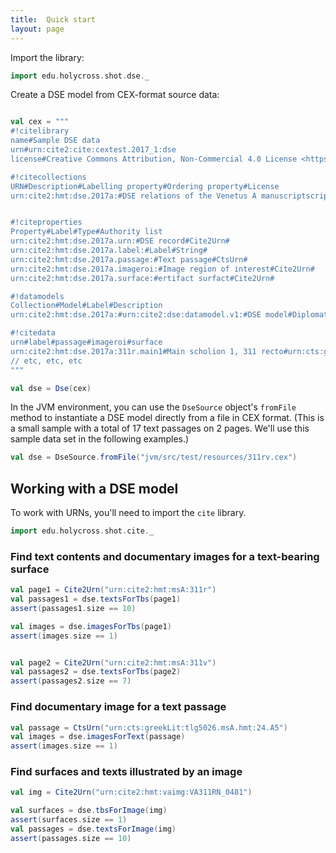 ```yaml
---
title:  Quick start
layout: page
---
```



Import the library:


```scala
import edu.holycross.shot.dse._
```


Create a DSE model from CEX-format source data:


```scala

val cex = """
#!citelibrary
name#Sample DSE data
urn#urn:cite2:cite:cextest.2017_1:dse
license#Creative Commons Attribution, Non-Commercial 4.0 License <https://creativecommons.org/licenses/by-nc/4.0/>.

#!citecollections
URN#Description#Labelling property#Ordering property#License
urn:cite2:hmt:dse.2017a:#DSE relations of the Venetus A manuscriptscript#urn:cite2:hmt:dse.2017a.label:##CC-attribution-share-alike


#!citeproperties
Property#Label#Type#Authority list
urn:cite2:hmt:dse.2017a.urn:#DSE record#Cite2Urn#
urn:cite2:hmt:dse.2017a.label:#Label#String#
urn:cite2:hmt:dse.2017a.passage:#Text passage#CtsUrn#
urn:cite2:hmt:dse.2017a.imageroi:#Image region of interest#Cite2Urn#
urn:cite2:hmt:dse.2017a.surface:#ertifact surfact#Cite2Urn#

#!datamodels
Collection#Model#Label#Description
urn:cite2:hmt:dse.2017a:#urn:cite2:dse:datamodel.v1:#DSE model#Diplomatic Scholarly Edition (DSE) model.  See documentation at <https://github.com/cite-architecture/dse>.

#!citedata
urn#label#passage#imageroi#surface
urn:cite2:hmt:dse.2017a:311r.main1#Main scholion 1, 311 recto#urn:cts:greekLit:tlg5026.msA.hmt:24.A2#urn:cite2:hmt:vaimg:VA311RN_0481@0.216,0.0811,0.61,0.0751#urn:cite2:hmt:msA:311r
// etc, etc, etc
"""

val dse = Dse(cex)
```

In the JVM environment, you can use the `DseSource` object's `fromFile` method to instantiate a DSE model directly from a file in CEX format.  (This is a small sample with a total of 17 text passages on 2 pages.  We'll use this sample data set in the following examples.)


```scala
val dse = DseSource.fromFile("jvm/src/test/resources/311rv.cex")
```


## Working with a DSE model


To work with URNs, you'll need to import the `cite` library.

```scala
import edu.holycross.shot.cite._
```


### Find text contents and documentary images for a text-bearing surface

```scala
val page1 = Cite2Urn("urn:cite2:hmt:msA:311r")
val passages1 = dse.textsForTbs(page1)
assert(passages1.size == 10)

val images = dse.imagesForTbs(page1)
assert(images.size == 1)


val page2 = Cite2Urn("urn:cite2:hmt:msA:311v")
val passages2 = dse.textsForTbs(page2)
assert(passages2.size == 7)


```

### Find documentary image for a text passage

```scala
val passage = CtsUrn("urn:cts:greekLit:tlg5026.msA.hmt:24.A5")
val images = dse.imagesForText(passage)
assert(images.size == 1)
```


### Find surfaces and texts illustrated by an image

```scala
val img = Cite2Urn("urn:cite2:hmt:vaimg:VA311RN_0481")

val surfaces = dse.tbsForImage(img)
assert(surfaces.size == 1)
val passages = dse.textsForImage(img)
assert(passages.size == 10)
```
